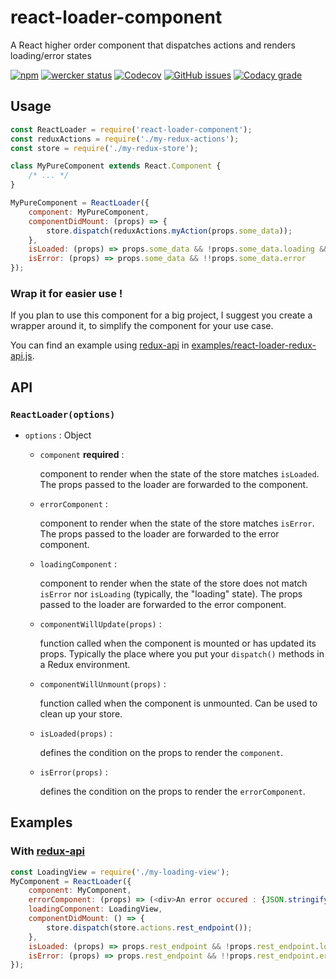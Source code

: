 # react-loader-component

A React higher order component that dispatches actions and renders loading/error states

[![npm](https://img.shields.io/npm/v/react-loader-component.svg)](https://www.npmjs.com/package/react-loader-component)
[![wercker status](https://app.wercker.com/status/c154a6be090561352ba4a13b6090fcf2/s/master "wercker status")](https://app.wercker.com/project/byKey/c154a6be090561352ba4a13b6090fcf2)
[![Codecov](https://img.shields.io/codecov/c/github/xurei/react-loader-component.svg)](https://codecov.io/gh/xurei/react-loader-component)
[![GitHub issues](https://img.shields.io/github/issues/xurei/react-loader-component.svg)](https://github.com/xurei/react-loader-component/issues)
[![Codacy grade](https://img.shields.io/codacy/grade/97487e86a6644e8fb0f64cf4c2637ee1.svg)](https://www.codacy.com/app/xurei/react-loader-component)

## Usage
```javascript
const ReactLoader = require('react-loader-component');
const reduxActions = require('./my-redux-actions');
const store = require('./my-redux-store');

class MyPureComponent extends React.Component {
    /* ... */
}

MyPureComponent = ReactLoader({
    component: MyPureComponent,
    componentDidMount: (props) => {
        store.dispatch(reduxActions.myAction(props.some_data));
    },
    isLoaded: (props) => props.some_data && !props.some_data.loading && !!props.some_data.sync,
    isError: (props) => props.some_data && !!props.some_data.error
});
```

### Wrap it for easier use !
If you plan to use this component for a big project, I suggest you create a wrapper around it, 
to simplify the component for your use case. 

You can find an example using [redux-api](https://www.npmjs.com/package/redux-api) in [examples/react-loader-redux-api.js](examples/react-loader-redux-api.js).

## API

### `ReactLoader(options)`
- `options` : Object
  - `component` **required** : 
  
    component to render when the state of the store matches `isLoaded`.
    The props passed to the loader are forwarded to the component.
    
  - `errorComponent` : 
  
    component to render when the state of the store matches `isError`.
    The props passed to the loader are forwarded to the error component.
    
  - `loadingComponent` : 
  
    component to render when the state of the store does not match `isError` nor `isLoading` (typically, the "loading" state).
    The props passed to the loader are forwarded to the error component.
    
  - `componentWillUpdate(props)` : 
  
    function called when the component is mounted or has updated its props. Typically the place where you put your `dispatch()` methods in a Redux environment.
    
  - `componentWillUnmount(props)` : 
  
    function called when the component is unmounted. Can be used to clean up your store.
    
  - `isLoaded(props)` : 
  
    defines the condition on the props to render the `component`.
    
  - `isError(props)` : 
  
    defines the condition on the props to render the `errorComponent`.
    
    
## Examples

### With [redux-api](https://www.npmjs.com/package/redux-api)
```javascript
const LoadingView = require('./my-loading-view');
MyComponent = ReactLoader({
    component: MyComponent,
    errorComponent: (props) => (<div>An error occured : {JSON.stringify(props.rest_endpoint.error)}</div>),
    loadingComponent: LoadingView,
    componentDidMount: () => {
        store.dispatch(store.actions.rest_endpoint());
    },
    isLoaded: (props) => props.rest_endpoint && !props.rest_endpoint.loading && !!props.rest_endpoint.sync,
    isError: (props) => props.rest_endpoint && !!props.rest_endpoint.error
});
```
